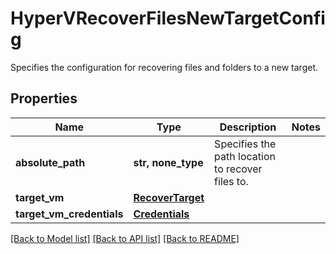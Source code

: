 # HyperVRecoverFilesNewTargetConfig

Specifies the configuration for recovering files and folders to a new target.

## Properties
Name | Type | Description | Notes
------------ | ------------- | ------------- | -------------
**absolute_path** | **str, none_type** | Specifies the path location to recover files to. | 
**target_vm** | [**RecoverTarget**](RecoverTarget.md) |  | 
**target_vm_credentials** | [**Credentials**](Credentials.md) |  | 

[[Back to Model list]](../README.md#documentation-for-models) [[Back to API list]](../README.md#documentation-for-api-endpoints) [[Back to README]](../README.md)


